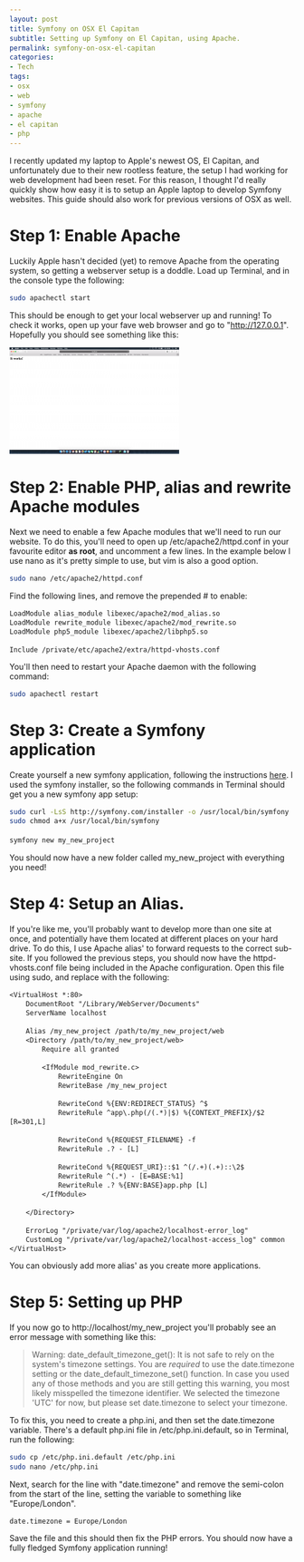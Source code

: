```yaml
---
layout: post
title: Symfony on OSX El Capitan
subtitle: Setting up Symfony on El Capitan, using Apache.
permalink: symfony-on-osx-el-capitan
categories:
- Tech
tags:
- osx
- web
- symfony
- apache
- el capitan
- php
---
```

I recently updated my laptop to Apple's newest OS, El Capitan, and unfortunately due to their new rootless feature, the setup I had working for web development had been reset. For this reason, I thought I'd really quickly show how easy it is to setup an Apple laptop to develop Symfony websites. This guide should also work for previous versions of OSX as well.

# Step 1: Enable Apache

Luckily Apple hasn't decided (yet) to remove Apache from the operating system, so getting a webserver setup is a doddle. Load up Terminal, and in the console type the following:

```bash
sudo apachectl start
```

This should be enough to get your local webserver up and running! To check it works, open up your fave web browser and go to "http://127.0.0.1". Hopefully you should see something like this:

[![](/uploads/posts/symfony-on-osx-el-capitan/apache_itworks-300x188.png "apache_itworks")](/uploads/posts/symfony-on-osx-el-capitan/apache_itworks.png)

# Step 2: Enable PHP, alias and rewrite Apache modules

Next we need to enable a few Apache modules that we'll need to run our website. To do this, you'll need to open up /etc/apache2/httpd.conf in your favourite editor **as root**, and uncomment a few lines. In the example below I use nano as it's pretty simple to use, but vim is also a good option.

```bash
sudo nano /etc/apache2/httpd.conf
```

Find the following lines, and remove the prepended # to enable:

```
LoadModule alias_module libexec/apache2/mod_alias.so
LoadModule rewrite_module libexec/apache2/mod_rewrite.so
LoadModule php5_module libexec/apache2/libphp5.so

Include /private/etc/apache2/extra/httpd-vhosts.conf
```

You'll then need to restart your Apache daemon with the following command:

```bash
sudo apachectl restart
```

# Step 3: Create a Symfony application

Create yourself a new symfony application, following the instructions [here](http://symfony.com/doc/current/book/installation.html). I used the symfony installer, so the following commands in Terminal should get you a new symfony app setup:

```bash
sudo curl -LsS http://symfony.com/installer -o /usr/local/bin/symfony
sudo chmod a+x /usr/local/bin/symfony

symfony new my_new_project
```

You should now have a new folder called my_new_project with everything you need!

# Step 4: Setup an Alias.

If you're like me, you'll probably want to develop more than one site at once, and potentially have them located at different places on your hard drive. To do this, I use Apache alias' to forward requests to the correct sub-site. If you followed the previous steps, you should now have the httpd-vhosts.conf file being included in the Apache configuration. Open this file using sudo, and replace with the following:

```
<VirtualHost *:80>
    DocumentRoot "/Library/WebServer/Documents"
    ServerName localhost

    Alias /my_new_project /path/to/my_new_project/web
    <Directory /path/to/my_new_project/web>
        Require all granted

        <IfModule mod_rewrite.c>
            RewriteEngine On
            RewriteBase /my_new_project

            RewriteCond %{ENV:REDIRECT_STATUS} ^$
            RewriteRule ^app\.php(/(.*)|$) %{CONTEXT_PREFIX}/$2 [R=301,L]

            RewriteCond %{REQUEST_FILENAME} -f
            RewriteRule .? - [L]

            RewriteCond %{REQUEST_URI}::$1 ^(/.+)(.+)::\2$
            RewriteRule ^(.*) - [E=BASE:%1]
            RewriteRule .? %{ENV:BASE}app.php [L]
        </IfModule>

    </Directory>

    ErrorLog "/private/var/log/apache2/localhost-error_log"
    CustomLog "/private/var/log/apache2/localhost-access_log" common
</VirtualHost>
```

You can obviously add more alias' as you create more applications.

# Step 5: Setting up PHP

If you now go to http://localhost/my_new_project you'll probably see an error message with something like this:

> Warning: date_default_timezone_get(): It is not safe to rely on the system's timezone settings. You are *required* to use the date.timezone setting or the date_default_timezone_set() function. In case you used any of those methods and you are still getting this warning, you most likely misspelled the timezone identifier. We selected the timezone 'UTC' for now, but please set date.timezone to select your timezone.

To fix this, you need to create a php.ini, and then set the date.timezone variable. There's a default php.ini file in /etc/php.ini.default, so in Terminal, run the following:

```bash
sudo cp /etc/php.ini.default /etc/php.ini
sudo nano /etc/php.ini
```

Next, search for the line with "date.timezone" and remove the semi-colon from the start of the line, setting the variable to something like "Europe/London".

```
date.timezone = Europe/London
```

Save the file and this should then fix the PHP errors. You should now have a fully fledged Symfony application running!
